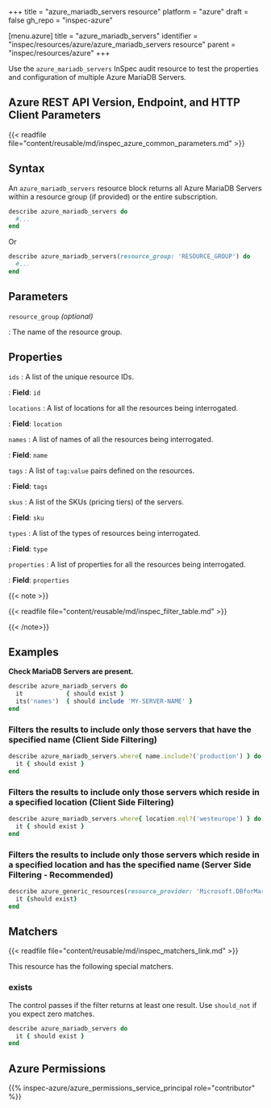 +++
title = "azure_mariadb_servers resource"
platform = "azure"
draft = false
gh_repo = "inspec-azure"

[menu.azure]
title = "azure_mariadb_servers"
identifier = "inspec/resources/azure/azure_mariadb_servers resource"
parent = "inspec/resources/azure"
+++

Use the `azure_mariadb_servers` InSpec audit resource to test the properties and configuration of multiple Azure MariaDB Servers.

## Azure REST API Version, Endpoint, and HTTP Client Parameters

{{< readfile file="content/reusable/md/inspec_azure_common_parameters.md" >}}

## Syntax

An `azure_mariadb_servers` resource block returns all Azure MariaDB Servers within a resource group (if provided) or the entire subscription.

```ruby
describe azure_mariadb_servers do
  #...
end
```

Or

```ruby
describe azure_mariadb_servers(resource_group: 'RESOURCE_GROUP') do
  #...
end
```

## Parameters

`resource_group` _(optional)_

: The name of the resource group.

## Properties

`ids`
: A list of the unique resource IDs.

: **Field**: `id`

`locations`
: A list of locations for all the resources being interrogated.

: **Field**: `location`

`names`
: A list of names of all the resources being interrogated.

: **Field**: `name`

`tags`
: A list of `tag:value` pairs defined on the resources.

: **Field**: `tags`

`skus`
: A list of the SKUs (pricing tiers) of the servers.

: **Field**: `sku`

`types`
: A list of the types of resources being interrogated.

: **Field**: `type`

`properties`
: A list of properties for all the resources being interrogated.

: **Field**: `properties`

{{< note >}}

{{< readfile file="content/reusable/md/inspec_filter_table.md" >}}

{{< /note>}}

## Examples

**Check MariaDB Servers are present.**

```ruby
describe azure_mariadb_servers do
  it            { should exist }
  its('names')  { should include 'MY-SERVER-NAME' }
end
```

### Filters the results to include only those servers that have the specified name (Client Side Filtering)

```ruby
describe azure_mariadb_servers.where{ name.include?('production') } do
  it { should exist }
end
```

### Filters the results to include only those servers which reside in a specified location (Client Side Filtering)

```ruby
describe azure_mariadb_servers.where{ location.eql?('westeurope') } do
  it { should exist }
end
```

### Filters the results to include only those servers which reside in a specified location and has the specified name (Server Side Filtering - Recommended)

```ruby
describe azure_generic_resources(resource_provider: 'Microsoft.DBforMariaDB/servers', substring_of_name: 'production', location: 'westeurope') do
  it {should exist}
end
```

## Matchers

{{< readfile file="content/reusable/md/inspec_matchers_link.md" >}}

This resource has the following special matchers.

### exists

The control passes if the filter returns at least one result. Use `should_not` if you expect zero matches.

```ruby
describe azure_mariadb_servers do
  it { should exist }
end
```

## Azure Permissions

{{% inspec-azure/azure_permissions_service_principal role="contributor" %}}
